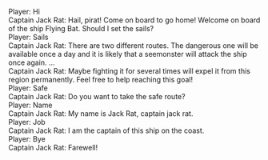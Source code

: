 Player: Hi  
Captain Jack Rat: Hail, pirat! Come on board to go home! Welcome on board of the ship Flying Bat. Should I set the sails?  
Player: Sails  
Captain Jack Rat: There are two different routes. The dangerous one will be available once a day and it is likely that a seemonster will attack the ship once again. …  
Captain Jack Rat: Maybe fighting it for several times will expel it from this region permanently. Feel free to help reaching this goal!  
Player: Safe  
Captain Jack Rat: Do you want to take the safe route?  
Player: Name  
Captain Jack Rat: My name is Jack Rat, captain jack rat.  
Player: Job  
Captain Jack Rat: I am the captain of this ship on the coast.  
Player: Bye  
Captain Jack Rat: Farewell!  
